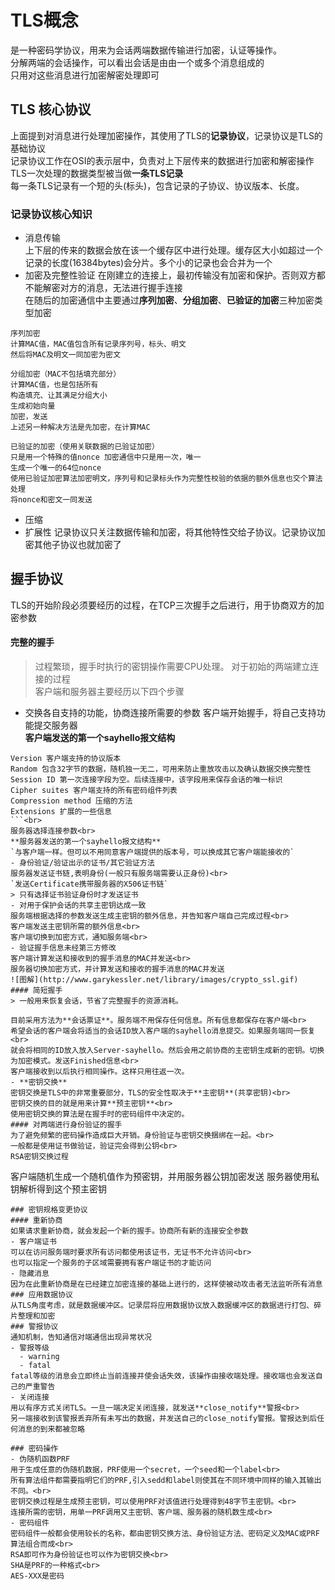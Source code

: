 # TLS概念
是一种密码学协议，用来为会话两端数据传输进行加密，认证等操作。<br>
分解两端的会话操作，可以看出会话是由由一个或多个消息组成的<br>
只用对这些消息进行加密解密处理即可<br>
## TLS 核心协议
上面提到对消息进行处理加密操作，其使用了TLS的**记录协议**，记录协议是TLS的基础协议<br>
记录协议工作在OSI的表示层中，负责对上下层传来的数据进行加密和解密操作<br>
TLS一次处理的数据类型被当做**一条TLS记录**<br>
每一条TLS记录有一个短的头(标头)，包含记录的子协议、协议版本、长度。<br>
### 记录协议核心知识
- 消息传输<br>
上下层的传来的数据会放在该一个缓存区中进行处理。缓存区大小如超过一个记录的长度(16384bytes)会分片。多个小的记录也会合并为一个
- 加密及完整性验证
在刚建立的连接上，最初传输没有加密和保护。否则双方都不能解密对方的消息，无法进行握手连接<br>
在随后的加密通信中主要通过**序列加密**、**分组加密**、**已验证的加密**三种加密类型加密<br>
```
序列加密
计算MAC值，MAC值包含所有记录序列号，标头、明文
然后将MAC及明文一同加密为密文

分组加密（MAC不包括填充部分）
计算MAC值，也是包括所有   
构造填充、让其满足分组大小
生成初始向量
加密，发送
上述另一种解决方法是先加密，在计算MAC

已验证的加密（使用关联数据的已验证加密）
只是用一个特殊的值nonce 加密通信中只是用一次，唯一
生成一个唯一的64位nonce
使用已验证加密算法加密明文，序列号和记录标头作为完整性校验的依据的额外信息也交个算法处理
将nonce和密文一同发送
```
- 压缩
- 扩展性
记录协议只关注数据传输和加密，将其他特性交给子协议。记录协议加密其他子协议也就加密了
##  握手协议
TLS的开始阶段必须要经历的过程，在TCP三次握手之后进行，用于协商双方的加密参数
#### 完整的握手
> 过程繁琐，握手时执行的密钥操作需要CPU处理。
对于初始的两端建立连接的过程<br>
客户端和服务器主要经历以下四个步骤
- 交换各自支持的功能，协商连接所需要的参数
客户端开始握手，将自己支持功能提交服务器<br>
**客户端发送的第一个sayhello报文结构**
```
Version 客户端支持的协议版本
Random 包含32字节的数据，随机独一无二，可用来防止重放攻击以及确认数据交换完整性
Session ID 第一次连接字段为空。后续连接中，该字段用来保存会话的唯一标识
Cipher suites 客户端支持的所有密码组件列表
Compression method 压缩的方法
Extensions 扩展的一些信息
```<br>
服务器选择连接参数<br>
**服务器发送的第一个sayhello报文结构**
`与客户端一样。但可以不用同意客户端提供的版本号，可以换成其它客户端能接收的`
- 身份验证/验证出示的证书/其它验证方法
服务器发送证书链,表明身份(一般只有服务端需要认正身份)<br>
`发送Certificate携带服务器的X506证书链`
> 只有选择证书验证身份时才发送证书
- 对用于保护会话的共享主密钥达成一致
服务端根据选择的参数发送生成主密钥的额外信息，并告知客户端自己完成过程<br>
客户端发送主密钥所需的额外信息<br>
客户端切换到加密方式，通知服务端<br>
- 验证握手信息未经第三方修改
客户端计算发送和接收到的握手消息的MAC并发送<br>
服务器切换加密方式，并计算发送和接收的握手消息的MAC并发送
![图解](http://www.garykessler.net/library/images/crypto_ssl.gif)
#### 简短握手
> 一般用来恢复会话，节省了完整握手的资源消耗。

目前采用方法为**会话票证**。服务端不用保存任何信息。所有信息都保存在客户端<br>
希望会话的客户端会将适当的会话ID放入客户端的sayhello消息提交。如果服务端同一恢复<br>
就会将相同的ID放入放入Server-sayhello。然后会用之前协商的主密钥生成新的密钥。切换为加密模式。发送Finished信息<br>
客户端接收到以后执行相同操作。这样只用往返一次。
- **密钥交换**
密钥交换是TLS中的非常重要部分，TLS的安全性取决于**主密钥**(共享密钥)<br>
密钥交换的目的就是用来计算**预主密钥**<br>
使用密钥交换的算法是在握手时的密码组件中决定的。
#### 对两端进行身份验证的握手
为了避免频繁的密码操作造成巨大开销。身份验证与密钥交换捆绑在一起。<br>
一般都是使用证书做验证，验证完会得到公钥<br>
RSA密钥交换过程
```
客户端随机生成一个随机值作为预密钥，并用服务器公钥加密发送
服务器使用私钥解析得到这个预主密钥
```
### 密钥规格变更协议
#### 重新协商
如果请求重新协商，就会发起一个新的握手。协商所有新的连接安全参数
- 客户端证书
可以在访问服务端时要求所有访问都使用该证书，无证书不允许访问<br>
也可以指定一个服务的子区域需要拥有客户端证书的才能访问
- 隐藏消息
因为在此重新协商是在已经建立加密连接的基础上进行的，这样使被动攻击者无法监听所有消息
### 应用数据协议
从TLS角度考虑，就是数据缓冲区。记录层将应用数据协议放入数据缓冲区的数据进行打包、碎片整理和加密
### 警报协议
通知机制，告知通信对端通信出现异常状况
- 警报等级
  - warning 
  - fatal
fatal等级的消息会立即终止当前连接并使会话失效，该操作由接收端处理。接收端也会发送自己的严重警告
- 关闭连接
用以有序方式关闭TLS。一旦一端决定关闭连接，就发送**close_notify**警报<br>
另一端接收到该警报丢弃所有未写出的数据，并发送自己的close_notify警报。警报达到后任何消息的到来都被忽略

### 密码操作
- 伪随机函数PRF
用于生成任意的伪随机数据，PRF使用一个secret，一个seed和一个label<br>
所有算法组件都需要指明它们的PRF,引入sedd和label则使其在不同环境中同样的输入其输出不同。<br>
密钥交换过程是生成预主密钥，可以使用PRF对该值进行处理得到48字节主密钥。<br>
连接所需的密钥，用单一PRF调用又主密钥、客户端、服务器的随机数生成<br>
- 密码组件
密码组件一般都会使用较长的名称，都由密钥交换方法、身份验证方法、密码定义及MAC或PRF算法组合而成<br>
RSA即可作为身份验证也可以作为密钥交换<br>
SHA是PRF的一种格式<br>
AES-XXX是密码

